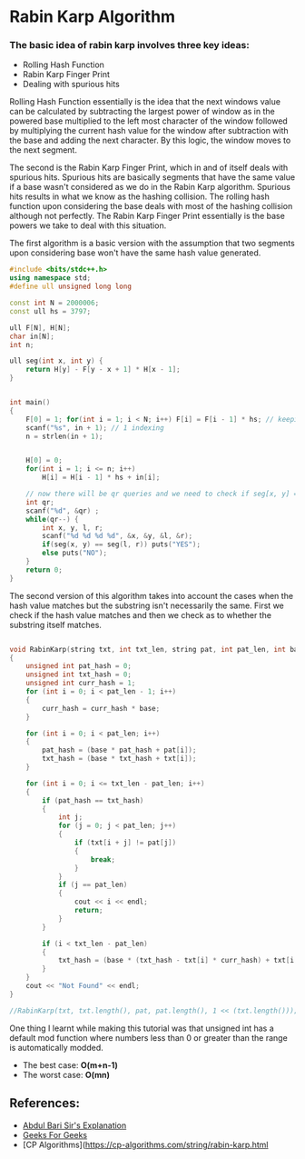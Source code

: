 # Rabin Karp Algorithm

### The basic idea of rabin karp involves three key ideas:
* Rolling Hash Function
* Rabin Karp Finger Print
* Dealing with spurious hits

Rolling Hash Function essentially is the idea that the next windows value can be calculated by subtracting the largest power of window as in the powered base multiplied to the left most character of the window followed by multiplying the current hash value for the window after subtraction with the base and adding the next character. By this logic, the window moves to the next segment.

The second is the Rabin Karp Finger Print, which in and of itself deals with spurious hits. Spurious hits are basically segments that have the same value if a base wasn't considered as we do in the Rabin Karp algorithm. Spurious hits results in what we know as the hashing collision. The rolling hash function upon considering the base deals with most of the hashing collision although not perfectly. The Rabin Karp Finger Print essentially is the base powers we take to deal with this situation.

The first algorithm is a basic version with the assumption that two segments upon considering base won't have the same hash value generated.

```cpp
#include <bits/stdc++.h>
using namespace std;
#define ull unsigned long long

const int N = 2000006;
const ull hs = 3797;

ull F[N], H[N];
char in[N];
int n;

ull seg(int x, int y) {
    return H[y] - F[y - x + 1] * H[x - 1];
}


int main()
{
    F[0] = 1; for(int i = 1; i < N; i++) F[i] = F[i - 1] * hs; // keeping the powers pre-calculated
    scanf("%s", in + 1); // 1 indexing
    n = strlen(in + 1);


    H[0] = 0;
    for(int i = 1; i <= n; i++)
        H[i] = H[i - 1] * hs + in[i];

    // now there will be qr queries and we need to check if seg[x, y] == seg[l, r]
    int qr;
    scanf("%d", &qr) ;
    while(qr--) {
        int x, y, l, r;
        scanf("%d %d %d %d", &x, &y, &l, &r);
        if(seg(x, y) == seg(l, r)) puts("YES");
        else puts("NO");
    }
    return 0;
}

```

The second version of this algorithm takes into account the cases when the hash value matches but the substring isn't necessarily the same. First we check if the hash value matches and then we check as to whether the substring itself matches.
```cpp

void RabinKarp(string txt, int txt_len, string pat, int pat_len, int base)
{
    unsigned int pat_hash = 0;
    unsigned int txt_hash = 0;
    unsigned int curr_hash = 1;
    for (int i = 0; i < pat_len - 1; i++)
    {
        curr_hash = curr_hash * base;
    }

    for (int i = 0; i < pat_len; i++)
    {
        pat_hash = (base * pat_hash + pat[i]);
        txt_hash = (base * txt_hash + txt[i]);
    }

    for (int i = 0; i <= txt_len - pat_len; i++)
    {
        if (pat_hash == txt_hash)
        {
            int j;
            for (j = 0; j < pat_len; j++)
            {
                if (txt[i + j] != pat[j])
                {
                    break;
                }
            }
            if (j == pat_len)
            {
                cout << i << endl;
                return;
            }
        }

        if (i < txt_len - pat_len)
        {
            txt_hash = (base * (txt_hash - txt[i] * curr_hash) + txt[i + pat_len]);
        }
    }
    cout << "Not Found" << endl;
}

//RabinKarp(txt, txt.length(), pat, pat.length(), 1 << (txt.length())); using
```
One thing I learnt while making this tutorial was that unsigned int has a default mod function where numbers less than 0 or greater than the range is automatically modded.

* The best case: <b>O(m+n-1)</b>
* The worst case: <b>O(mn)</b>

## References:

* [Abdul Bari Sir's Explanation](https://www.youtube.com/watch?v=qQ8vS2btsxI)
* [Geeks For Geeks](https://www.geeksforgeeks.org/rabin-karp-algorithm-for-pattern-searching/)
* [CP Algorithms](https://cp-algorithms.com/string/rabin-karp.html

